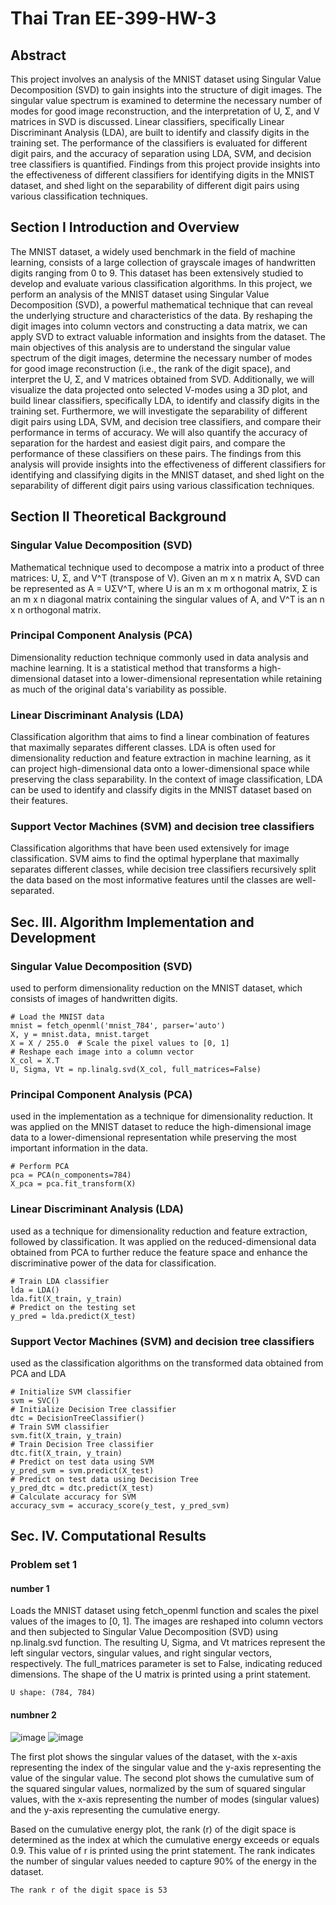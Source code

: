 # Thai Tran EE-399-HW-3 
## Abstract
This project involves an analysis of the MNIST dataset using Singular Value Decomposition (SVD) to gain insights into the structure of digit images. The singular value spectrum is examined to determine the necessary number of modes for good image reconstruction, and the interpretation of U, Σ, and V matrices in SVD is discussed. Linear classifiers, specifically Linear Discriminant Analysis (LDA), are built to identify and classify digits in the training set. The performance of the classifiers is evaluated for different digit pairs, and the accuracy of separation using LDA, SVM, and decision tree classifiers is quantified. Findings from this project provide insights into the effectiveness of different classifiers for identifying digits in the MNIST dataset, and shed light on the separability of different digit pairs using various classification techniques.

## Section I Introduction and Overview
The MNIST dataset, a widely used benchmark in the field of machine learning, consists of a large collection of grayscale images of handwritten digits ranging from 0 to 9. This dataset has been extensively studied to develop and evaluate various classification algorithms. In this project, we perform an analysis of the MNIST dataset using Singular Value Decomposition (SVD), a powerful mathematical technique that can reveal the underlying structure and characteristics of the data. By reshaping the digit images into column vectors and constructing a data matrix, we can apply SVD to extract valuable information and insights from the dataset. The main objectives of this analysis are to understand the singular value spectrum of the digit images, determine the necessary number of modes for good image reconstruction (i.e., the rank of the digit space), and interpret the U, Σ, and V matrices obtained from SVD. Additionally, we will visualize the data projected onto selected V-modes using a 3D plot, and build linear classifiers, specifically LDA, to identify and classify digits in the training set. Furthermore, we will investigate the separability of different digit pairs using LDA, SVM, and decision tree classifiers, and compare their performance in terms of accuracy. We will also quantify the accuracy of separation for the hardest and easiest digit pairs, and compare the performance of these classifiers on these pairs. The findings from this analysis will provide insights into the effectiveness of different classifiers for identifying and classifying digits in the MNIST dataset, and shed light on the separability of different digit pairs using various classification techniques.

## Section II Theoretical Background

### Singular Value Decomposition (SVD)
Mathematical technique used to decompose a matrix into a product of three matrices: U, Σ, and V^T (transpose of V). Given an m x n matrix A, SVD can be represented as A = UΣV^T, where U is an m x m orthogonal matrix, Σ is an m x n diagonal matrix containing the singular values of A, and V^T is an n x n orthogonal matrix.
### Principal Component Analysis (PCA)
Dimensionality reduction technique commonly used in data analysis and machine learning. It is a statistical method that transforms a high-dimensional dataset into a lower-dimensional representation while retaining as much of the original data's variability as possible.

### Linear Discriminant Analysis (LDA)
Classification algorithm that aims to find a linear combination of features that maximally separates different classes. LDA is often used for dimensionality reduction and feature extraction in machine learning, as it can project high-dimensional data onto a lower-dimensional space while preserving the class separability. In the context of image classification, LDA can be used to identify and classify digits in the MNIST dataset based on their features.

### Support Vector Machines (SVM) and decision tree classifiers
Classification algorithms that have been used extensively for image classification. SVM aims to find the optimal hyperplane that maximally separates different classes, while decision tree classifiers recursively split the data based on the most informative features until the classes are well-separated.

## Sec. III. Algorithm Implementation and Development

### Singular Value Decomposition (SVD)
used to perform dimensionality reduction on the MNIST dataset, which consists of images of handwritten digits.
```
# Load the MNIST data
mnist = fetch_openml('mnist_784', parser='auto')
X, y = mnist.data, mnist.target
X = X / 255.0  # Scale the pixel values to [0, 1]
# Reshape each image into a column vector
X_col = X.T
U, Sigma, Vt = np.linalg.svd(X_col, full_matrices=False)
```
### Principal Component Analysis (PCA)
used in the implementation as a technique for dimensionality reduction. It was applied on the MNIST dataset to reduce the high-dimensional image data to a lower-dimensional representation while preserving the most important information in the data.

```
# Perform PCA
pca = PCA(n_components=784)
X_pca = pca.fit_transform(X)
```
### Linear Discriminant Analysis (LDA)
used as a technique for dimensionality reduction and feature extraction, followed by classification. It was applied on the reduced-dimensional data obtained from PCA to further reduce the feature space and enhance the discriminative power of the data for classification.

```
# Train LDA classifier
lda = LDA()
lda.fit(X_train, y_train)
# Predict on the testing set
y_pred = lda.predict(X_test)
```

### Support Vector Machines (SVM) and decision tree classifiers
used as the classification algorithms on the transformed data obtained from PCA and LDA
```
# Initialize SVM classifier
svm = SVC()
# Initialize Decision Tree classifier
dtc = DecisionTreeClassifier()
# Train SVM classifier
svm.fit(X_train, y_train)
# Train Decision Tree classifier
dtc.fit(X_train, y_train)
# Predict on test data using SVM
y_pred_svm = svm.predict(X_test)
# Predict on test data using Decision Tree
y_pred_dtc = dtc.predict(X_test)
# Calculate accuracy for SVM
accuracy_svm = accuracy_score(y_test, y_pred_svm)
```

## Sec. IV. Computational Results
### Problem set 1 
#### number 1
Loads the MNIST dataset using fetch_openml function and scales the pixel values of the images to [0, 1]. The images are reshaped into column vectors and then subjected to Singular Value Decomposition (SVD) using np.linalg.svd function. The resulting U, Sigma, and Vt matrices represent the left singular vectors, singular values, and right singular vectors, respectively. The full_matrices parameter is set to False, indicating reduced dimensions. The shape of the U matrix is printed using a print statement.
```
U shape: (784, 784)
```

#### numbner 2
![image](https://user-images.githubusercontent.com/129792715/234149954-2dc2dd6c-b428-4a61-8b4a-c20dc3d7e8ef.png)
![image](https://user-images.githubusercontent.com/129792715/234149970-bd1b708c-2789-49c9-915d-44a3cd39ea5e.png)

The first plot shows the singular values of the dataset, with the x-axis representing the index of the singular value and the y-axis representing the value of the singular value. The second plot shows the cumulative sum of the squared singular values, normalized by the sum of squared singular values, with the x-axis representing the number of modes (singular values) and the y-axis representing the cumulative energy.

Based on the cumulative energy plot, the rank (r) of the digit space is determined as the index at which the cumulative energy exceeds or equals 0.9. This value of r is printed using the print statement. The rank indicates the number of singular values needed to capture 90% of the energy in the dataset.

```
The rank r of the digit space is 53
```
